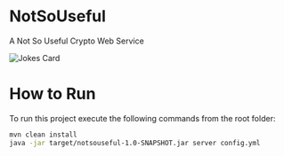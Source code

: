 # NotSoUseful
A Not So Useful Crypto Web Service

![Jokes Card](https://readme-jokes.vercel.app/api)

# How to Run
To run this project execute the following commands from the root folder:

```bash
mvn clean install
java -jar target/notsouseful-1.0-SNAPSHOT.jar server config.yml
```